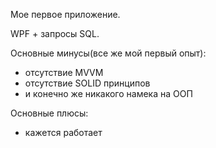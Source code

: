 Мое первое приложение. 

WPF + запросы SQL.

Основные минусы(все же мой первый опыт):
 - отсутствие MVVM
 - отсутствие SOLID принципов
 - и конечно же никакого намека на ООП
  
Основные плюсы:
 + кажется работает
